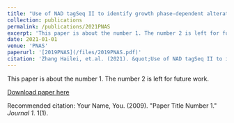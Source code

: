 ```yaml
---
title: "Use of NAD tagSeq II to identify growth phase-dependent alterations in E. coli RNA NAD+ capping"
collection: publications
permalink: /publications/2021PNAS
excerpt: 'This paper is about the number 1. The number 2 is left for future work.'
date: 2021-01-01
venue: 'PNAS'
paperurl: '[2019PNAS](/files/2019PNAS.pdf)'
citation: 'Zhang Hailei, et.al. (2021). &quot;Use of NAD tagSeq II to identify growth phase-dependent alterations in E. coli RNA NAD+ capping.&quot; <i>PNAS</i>. 1(1).'
---
```

This paper is about the number 1. The number 2 is left for future work.

[Download paper here](https://github.com/rocketjishao/rocketjishao.github.io/blob/master/files/2019PNAS.pdf)

Recommended citation: Your Name, You. (2009). "Paper Title Number 1." <i>Journal 1</i>. 1(1).
